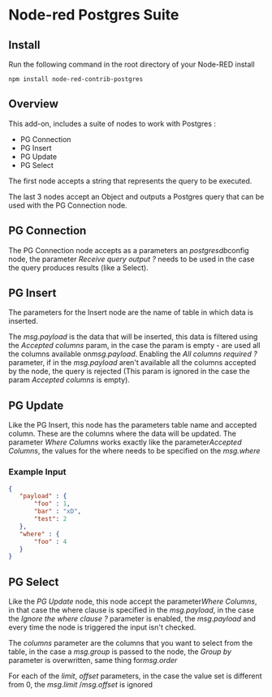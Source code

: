 Node-red Postgres Suite
========================


Install
-------

Run the following command in the root directory of your Node-RED install

    npm install node-red-contrib-postgres


Overview
-------

This add-on, includes a suite of nodes to work with Postgres :

- PG Connection
- PG Insert
- PG Update
- PG Select

The first node accepts a string that represents the query to be executed.

The last 3 nodes accept an Object and outputs a Postgres query that can be used with the PG Connection node.

## PG Connection

The PG Connection node accepts as a parameters an ​*postgresdb*​ config node, the parameter ​*Receive query output ?*​ needs to be used in the case the query produces results (like a Select).

## PG Insert

The parameters for the Insert node are the name of table in which data is inserted.

The ​*msg.payload*​ is the data that will be inserted, this data is filtered using the ​*Accepted columns*​ param, in the case the param is empty - are used all the columns available on ​*msg.payload*​.
Enabling the ​*All columns required ?*​ parameter, if in the ​*msg.payload*​ aren't available all the columns accepted by the node, the query is rejected (This param is ignored in the case the param ​*Accepted columns*​ is empty).

## PG Update

Like the PG Insert, this node has the parameters table name and accepted column.  These are the columns where the data will be updated. The parameter ​*Where Columns*​ works exactly like the parameter ​*Accepted Columns*​, the values for the where needs to be specified on the ​*msg.where*​

### Example Input

```json
{
   "payload" : {
       "foo" : 1,
       "bar" : "xD",
       "test": 2
   },
   "where" : {
       "foo" : 4
   }
}
```

## PG Select

Like the ​*PG Update*​ node, this node accept the parameter ​*Where Columns*​, in that case the where clause is specified in the ​*msg.payload*​, in the case the ​*Ignore the where clause ?*​ parameter is enabled, the ​*msg.payload*​ and every time the node is triggered the input isn't checked.

The ​*columns*​ parameter are the columns that you want to select from the table, in the case a ​*msg.group*​ is passed to the node, the ​*Group by*​ parameter is overwritten, same thing for ​*msg.order*​

For each of the ​*limit*​, ​*offset*​ parameters, in the case the value set is different from 0, the ​*msg.limit*​ / ​*msg.offset*​ is ignored
